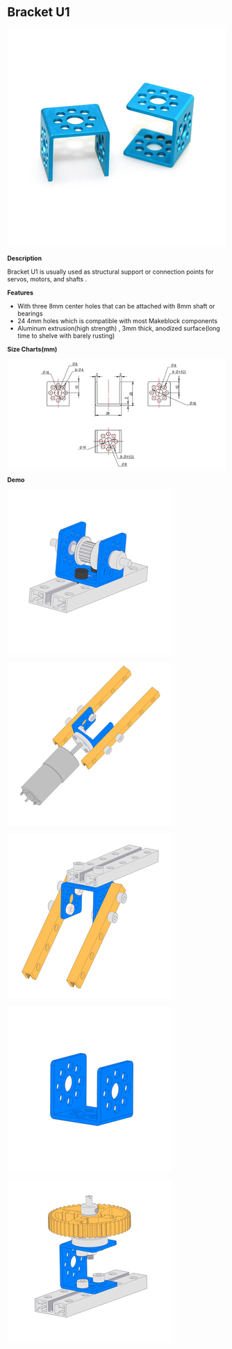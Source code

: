 # Bracket U1

![](../../../../.gitbook/assets/0%20%2835%29.jpeg)

**Description**

Bracket U1 is usually used as structural support or connection points for servos, motors, and shafts .

**Features**

* With three 8mm center holes that can be attached with 8mm shaft or bearings
* 24 4mm holes which is compatible with most Makeblock components
* Aluminum extrusion\(high strength\) , 3mm thick, anodized surface\(long time to shelve with barely rusting\)

**Size Charts\(mm\)**

![](../../../../.gitbook/assets/1%20%2826%29.jpeg)

**Demo**

![](../../../../.gitbook/assets/2%20%2814%29.jpeg)

![](../../../../.gitbook/assets/3%20%289%29.jpeg)

![](../../../../.gitbook/assets/4%20%2812%29.jpeg)

![](../../../../.gitbook/assets/5.jpeg)

![](../../../../.gitbook/assets/6%20%2812%29.jpeg)

